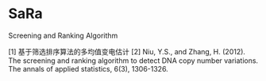 # SaRa
Screening and Ranking Algorithm

[1] 基于筛选排序算法的多均值变电估计
[2] Niu, Y.S., and Zhang, H. (2012). The screening and ranking algorithm to detect DNA copy number variations. The annals of applied statistics, 6(3), 1306-1326.
